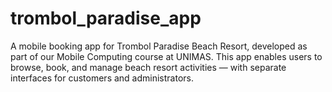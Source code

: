 # trombol_paradise_app
A mobile booking app for Trombol Paradise Beach Resort, developed as part of our Mobile Computing course at UNIMAS. This app enables users to browse, book, and manage beach resort activities — with separate interfaces for customers and administrators.
